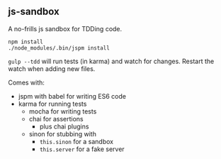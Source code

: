 js-sandbox
---

A no-frills js sandbox for TDDing code.

```shell
npm install
./node_modules/.bin/jspm install
```

`gulp --tdd` will run tests (in karma) and watch for changes.
Restart the watch when adding new files.

Comes with:

* jspm with babel for writing ES6 code
* karma for running tests
  * mocha for writing tests
  * chai for assertions
    * plus chai plugins
  * sinon for stubbing with
    * `this.sinon` for a sandbox
    * `this.server` for a fake server
